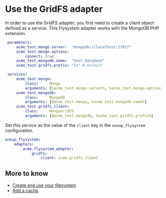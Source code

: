 # Use the GridFS adapter

In order to use the GridFS adapter, you first need to create
a client object defined as a service. This Flysystem adapter
works with the MongoDB PHP extension.

```yml
 parameters:
     acme_test.mongo.server:  "mongodb://localhost:27017"
     acme_test.mongo.options:
         connect: true
     acme_test.mongodb.name:  "test_database"
     acme_test.gridfs.prefix: "fs" # Default

 services:
     acme_test.mongo:
         class:     Mongo
         arguments: [%acme_test.mongo.server%, %acme_test.mongo.options%]
     acme_test.mongodb:
         class:     MongoDB
         arguments: [@acme_test.mongo, %acme_test.mongodb.name%]
     acme_test.gridfs_client:
         class:     MongoGridFS
         arguments: [@acme_test.mongodb, %acme_test.gridfs.prefix%]
```

Set this service as the value of the `client` key in the `oneup_flysystem` configuration.

```yml
oneup_flysystem:
    adapters:
        acme.flysystem_adapter:
            gridfs:
                client: acme.gridfs_client
```

## More to know
* [Create and use your filesystem](filesystem_create.md)
* [Add a cache](filesystem_cache.md)
